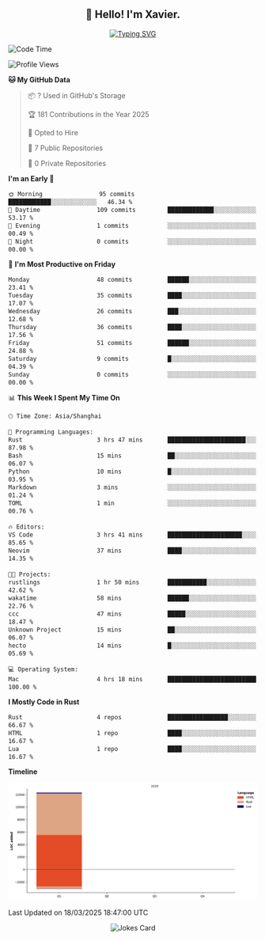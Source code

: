 <h2 align="center">👋 Hello! I'm Xavier.</h2>

<!-- typing svg starts -->
<div align="center">
 <a href="https://git.io/typing-svg"><img src="https://readme-typing-svg.demolab.com?font=Fira+Code&size=16&pause=1000&color=FFFFFFF0&width=435&lines=Fear+is+temporary.+Regret+is+forever." alt="Typing SVG" /></a>
</div>
<!-- typing svg ends -->

<!--START_SECTION:waka-->
![Code Time](http://img.shields.io/badge/Code%20Time-262%20hrs%2032%20mins-blue)

![Profile Views](http://img.shields.io/badge/Profile%20Views-2-blue)

**🐱 My GitHub Data** 

> 📦 ? Used in GitHub's Storage 
 > 
> 🏆 181 Contributions in the Year 2025
 > 
> 💼 Opted to Hire
 > 
> 📜 7 Public Repositories 
 > 
> 🔑 0 Private Repositories 
 > 
**I'm an Early 🐤** 

```text
🌞 Morning                95 commits          ████████████░░░░░░░░░░░░░   46.34 % 
🌆 Daytime                109 commits         █████████████░░░░░░░░░░░░   53.17 % 
🌃 Evening                1 commits           ░░░░░░░░░░░░░░░░░░░░░░░░░   00.49 % 
🌙 Night                  0 commits           ░░░░░░░░░░░░░░░░░░░░░░░░░   00.00 % 
```
📅 **I'm Most Productive on Friday** 

```text
Monday                   48 commits          ██████░░░░░░░░░░░░░░░░░░░   23.41 % 
Tuesday                  35 commits          ████░░░░░░░░░░░░░░░░░░░░░   17.07 % 
Wednesday                26 commits          ███░░░░░░░░░░░░░░░░░░░░░░   12.68 % 
Thursday                 36 commits          ████░░░░░░░░░░░░░░░░░░░░░   17.56 % 
Friday                   51 commits          ██████░░░░░░░░░░░░░░░░░░░   24.88 % 
Saturday                 9 commits           █░░░░░░░░░░░░░░░░░░░░░░░░   04.39 % 
Sunday                   0 commits           ░░░░░░░░░░░░░░░░░░░░░░░░░   00.00 % 
```


📊 **This Week I Spent My Time On** 

```text
🕑︎ Time Zone: Asia/Shanghai

💬 Programming Languages: 
Rust                     3 hrs 47 mins       ██████████████████████░░░   87.98 % 
Bash                     15 mins             ██░░░░░░░░░░░░░░░░░░░░░░░   06.07 % 
Python                   10 mins             █░░░░░░░░░░░░░░░░░░░░░░░░   03.95 % 
Markdown                 3 mins              ░░░░░░░░░░░░░░░░░░░░░░░░░   01.24 % 
TOML                     1 min               ░░░░░░░░░░░░░░░░░░░░░░░░░   00.76 % 

🔥 Editors: 
VS Code                  3 hrs 41 mins       █████████████████████░░░░   85.65 % 
Neovim                   37 mins             ████░░░░░░░░░░░░░░░░░░░░░   14.35 % 

🐱‍💻 Projects: 
rustlings                1 hr 50 mins        ███████████░░░░░░░░░░░░░░   42.62 % 
wakatime                 58 mins             ██████░░░░░░░░░░░░░░░░░░░   22.76 % 
ccc                      47 mins             █████░░░░░░░░░░░░░░░░░░░░   18.47 % 
Unknown Project          15 mins             ██░░░░░░░░░░░░░░░░░░░░░░░   06.07 % 
hecto                    14 mins             █░░░░░░░░░░░░░░░░░░░░░░░░   05.69 % 

💻 Operating System: 
Mac                      4 hrs 18 mins       █████████████████████████   100.00 % 
```

**I Mostly Code in Rust** 

```text
Rust                     4 repos             █████████████████░░░░░░░░   66.67 % 
HTML                     1 repo              ████░░░░░░░░░░░░░░░░░░░░░   16.67 % 
Lua                      1 repo              ████░░░░░░░░░░░░░░░░░░░░░   16.67 % 
```



**Timeline**

![Lines of Code chart](https://raw.githubusercontent.com/xavier2code/xavier2code/main/assets/bar_graph.png)


 Last Updated on 18/03/2025 18:47:00 UTC
<!--END_SECTION:waka-->

<!-- jokes card -->
<div align="center">
 <img src="https://readme-jokes.vercel.app/api?hideBorder" alt="Jokes Card" />
</div>
